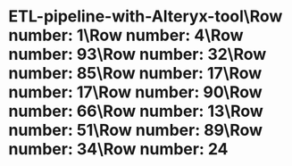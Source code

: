 # ETL-pipeline-with-Alteryx-tool\Row number: 1\Row number: 4\Row number: 93\Row number: 32\Row number: 85\Row number: 17\Row number: 17\Row number: 90\Row number: 66\Row number: 13\Row number: 51\Row number: 89\Row number: 34\Row number: 24